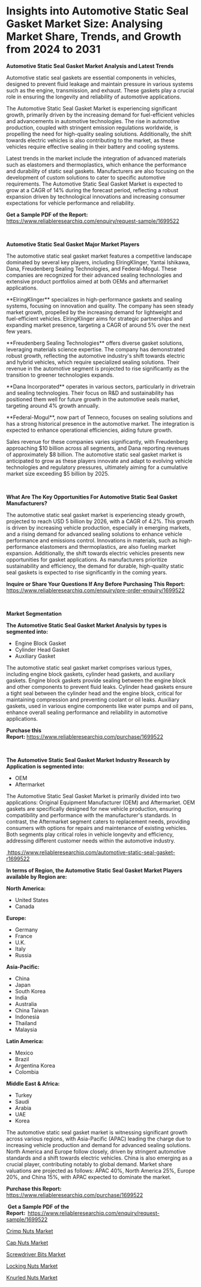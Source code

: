 <p><h1>Insights into Automotive Static Seal Gasket Market Size: Analysing Market Share, Trends, and Growth from 2024 to 2031</h1></p><p><strong>Automotive Static Seal Gasket Market Analysis and Latest Trends</strong></p>
<p><p>Automotive static seal gaskets are essential components in vehicles, designed to prevent fluid leakage and maintain pressure in various systems such as the engine, transmission, and exhaust. These gaskets play a crucial role in ensuring the longevity and reliability of automotive applications.</p><p>The Automotive Static Seal Gasket Market is experiencing significant growth, primarily driven by the increasing demand for fuel-efficient vehicles and advancements in automotive technologies. The rise in automotive production, coupled with stringent emission regulations worldwide, is propelling the need for high-quality sealing solutions. Additionally, the shift towards electric vehicles is also contributing to the market, as these vehicles require effective sealing in their battery and cooling systems.</p><p>Latest trends in the market include the integration of advanced materials such as elastomers and thermoplastics, which enhance the performance and durability of static seal gaskets. Manufacturers are also focusing on the development of custom solutions to cater to specific automotive requirements. The Automotive Static Seal Gasket Market is expected to grow at a CAGR of 14% during the forecast period, reflecting a robust expansion driven by technological innovations and increasing consumer expectations for vehicle performance and reliability.</p></p>
<p><strong>Get a Sample PDF of the Report:&nbsp;</strong> <a href="https://www.reliableresearchiq.com/enquiry/request-sample/1699522?utm_campaign=1769&utm_medium=2&utm_source=Github&utm_content=ia&utm_term=20102024&utm_id=automotive-static-seal-gasket">https://www.reliableresearchiq.com/enquiry/request-sample/1699522</a></p>
<p>&nbsp;</p>
<p><strong>Automotive Static Seal Gasket Major Market Players</strong></p>
<p><p>The automotive static seal gasket market features a competitive landscape dominated by several key players, including ElringKlinger, Yantai Ishikawa, Dana, Freudenberg Sealing Technologies, and Federal-Mogul. These companies are recognized for their advanced sealing technologies and extensive product portfolios aimed at both OEMs and aftermarket applications.</p><p>**ElringKlinger** specializes in high-performance gaskets and sealing systems, focusing on innovation and quality. The company has seen steady market growth, propelled by the increasing demand for lightweight and fuel-efficient vehicles. ElringKlinger aims for strategic partnerships and expanding market presence, targeting a CAGR of around 5% over the next few years.</p><p>**Freudenberg Sealing Technologies** offers diverse gasket solutions, leveraging materials science expertise. The company has demonstrated robust growth, reflecting the automotive industry's shift towards electric and hybrid vehicles, which require specialized sealing solutions. Their revenue in the automotive segment is projected to rise significantly as the transition to greener technologies expands.</p><p>**Dana Incorporated** operates in various sectors, particularly in drivetrain and sealing technologies. Their focus on R&D and sustainability has positioned them well for future growth in the automotive seals market, targeting around 4% growth annually. </p><p>**Federal-Mogul**, now part of Tenneco, focuses on sealing solutions and has a strong historical presence in the automotive market. The integration is expected to enhance operational efficiencies, aiding future growth.</p><p>Sales revenue for these companies varies significantly, with Freudenberg approaching $10 billion across all segments, and Dana reporting revenues of approximately $8 billion. The automotive static seal gasket market is anticipated to grow as these players innovate and adapt to evolving vehicle technologies and regulatory pressures, ultimately aiming for a cumulative market size exceeding $5 billion by 2025.</p></p>
<p>&nbsp;</p>
<p><strong>What Are The Key Opportunities For Automotive Static Seal Gasket Manufacturers?</strong></p>
<p><p>The automotive static seal gasket market is experiencing steady growth, projected to reach USD 5 billion by 2026, with a CAGR of 4.2%. This growth is driven by increasing vehicle production, especially in emerging markets, and a rising demand for advanced sealing solutions to enhance vehicle performance and emissions control. Innovations in materials, such as high-performance elastomers and thermoplastics, are also fueling market expansion. Additionally, the shift towards electric vehicles presents new opportunities for gasket applications. As manufacturers prioritize sustainability and efficiency, the demand for durable, high-quality static seal gaskets is expected to rise significantly in the coming years.</p></p>
<p><strong>Inquire or Share Your Questions If Any Before Purchasing This Report:</strong> <a href="https://www.reliableresearchiq.com/enquiry/pre-order-enquiry/1699522?utm_campaign=1769&utm_medium=2&utm_source=Github&utm_content=ia&utm_term=20102024&utm_id=automotive-static-seal-gasket">https://www.reliableresearchiq.com/enquiry/pre-order-enquiry/1699522</a></p>
<p>&nbsp;</p>
<p><strong>Market Segmentation</strong></p>
<p><strong>The Automotive Static Seal Gasket Market Analysis by types is segmented into:</strong></p>
<p><ul><li>Engine Block Gasket</li><li>Cylinder Head Gasket</li><li>Auxiliary Gasket</li></ul></p>
<p><p>The automotive static seal gasket market comprises various types, including engine block gaskets, cylinder head gaskets, and auxiliary gaskets. Engine block gaskets provide sealing between the engine block and other components to prevent fluid leaks. Cylinder head gaskets ensure a tight seal between the cylinder head and the engine block, critical for maintaining compression and preventing coolant or oil leaks. Auxiliary gaskets, used in various engine components like water pumps and oil pans, enhance overall sealing performance and reliability in automotive applications.</p></p>
<p><strong>Purchase this Report:&nbsp;</strong><a href="https://www.reliableresearchiq.com/purchase/1699522?utm_campaign=1769&utm_medium=2&utm_source=Github&utm_content=ia&utm_term=20102024&utm_id=automotive-static-seal-gasket">https://www.reliableresearchiq.com/purchase/1699522</a></p>
<p>&nbsp;</p>
<p><strong>The Automotive Static Seal Gasket Market Industry Research by Application is segmented into:</strong></p>
<p><ul><li>OEM</li><li>Aftermarket</li></ul></p>
<p><p>The Automotive Static Seal Gasket Market is primarily divided into two applications: Original Equipment Manufacturer (OEM) and Aftermarket. OEM gaskets are specifically designed for new vehicle production, ensuring compatibility and performance with the manufacturer's standards. In contrast, the Aftermarket segment caters to replacement needs, providing consumers with options for repairs and maintenance of existing vehicles. Both segments play critical roles in vehicle longevity and efficiency, addressing different customer needs within the automotive industry.</p></p>
<p><a href="https://www.reliableresearchiq.com/automotive-static-seal-gasket-r1699522?utm_campaign=1769&utm_medium=2&utm_source=Github&utm_content=ia&utm_term=20102024&utm_id=automotive-static-seal-gasket">&nbsp;https://www.reliableresearchiq.com/automotive-static-seal-gasket-r1699522</a></p>
<p><strong>In terms of Region, the Automotive Static Seal Gasket Market Players available by Region are:</strong></p>
<p>
    <p> <strong> North America: </strong>
        <ul>
            <li>United States</li>
            <li>Canada</li>
        </ul>
        </p> 
    <p> <strong> Europe: </strong>
        <ul>
            <li>Germany</li>
            <li>France</li>
            <li>U.K.</li>
            <li>Italy</li>
            <li>Russia</li>
        </ul>
        </p> 
    <p> <strong> Asia-Pacific: </strong>
        <ul>
            <li>China</li>
            <li>Japan</li>
            <li>South Korea</li>
            <li>India</li>
            <li>Australia</li>
            <li>China Taiwan</li>
            <li>Indonesia</li>
            <li>Thailand</li>
            <li>Malaysia</li>
        </ul>
        </p> 
    <p> <strong> Latin America: </strong>
        <ul>
            <li>Mexico</li>
            <li>Brazil</li>
            <li>Argentina Korea</li>
            <li>Colombia</li>
        </ul>
        </p> 
    <p> <strong> Middle East & Africa: </strong>
        <ul>
            <li>Turkey</li>
            <li>Saudi</li>
            <li>Arabia</li>
            <li>UAE</li>
            <li>Korea</li>
        </ul>
    </p>
    </p>
<p><p>The automotive static seal gasket market is witnessing significant growth across various regions, with Asia-Pacific (APAC) leading the charge due to increasing vehicle production and demand for advanced sealing solutions. North America and Europe follow closely, driven by stringent automotive standards and a shift towards electric vehicles. China is also emerging as a crucial player, contributing notably to global demand. Market share valuations are projected as follows: APAC 40%, North America 25%, Europe 20%, and China 15%, with APAC expected to dominate the market.</p></p>
<p><strong>Purchase this Report: </strong><a href="https://www.reliableresearchiq.com/purchase/1699522?utm_campaign=1769&utm_medium=2&utm_source=Github&utm_content=ia&utm_term=20102024&utm_id=automotive-static-seal-gasket">https://www.reliableresearchiq.com/purchase/1699522</a></p>
<p>&nbsp;<strong>Get a Sample PDF of the Report:&nbsp;&nbsp;</strong><a href="https://www.reliableresearchiq.com/enquiry/request-sample/1699522?utm_campaign=1769&utm_medium=2&utm_source=Github&utm_content=ia&utm_term=20102024&utm_id=automotive-static-seal-gasket">https://www.reliableresearchiq.com/enquiry/request-sample/1699522</a></p>
<p><strong></strong></p>
<p><p><a href="https://www.linkedin.com/pulse/global-crimp-nuts-market-size-trends-analysis-regional-z8pre?utm_campaign=1769&utm_medium=2&utm_source=Github&utm_content=ia&utm_term=20102024&utm_id=automotive-static-seal-gasket">Crimp Nuts Market</a></p><p><a href="https://www.linkedin.com/pulse/cap-nuts-market-growth-segmentation-regional-analysis-jl3de?utm_campaign=1769&utm_medium=2&utm_source=Github&utm_content=ia&utm_term=20102024&utm_id=automotive-static-seal-gasket">Cap Nuts Market</a></p><p><a href="https://www.linkedin.com/pulse/screwdriver-bits-market-share-analysis-growth-trends-forecasts-pwmre?utm_campaign=1769&utm_medium=2&utm_source=Github&utm_content=ia&utm_term=20102024&utm_id=automotive-static-seal-gasket">Screwdriver Bits Market</a></p><p><a href="https://www.linkedin.com/pulse/locking-nuts-market-outlook-current-assessment-future-ail1e?utm_campaign=1769&utm_medium=2&utm_source=Github&utm_content=ia&utm_term=20102024&utm_id=automotive-static-seal-gasket">Locking Nuts Market</a></p><p><a href="https://www.linkedin.com/pulse/knurled-nuts-market-size-share-analysis-growth-trends-rtxje?utm_campaign=1769&utm_medium=2&utm_source=Github&utm_content=ia&utm_term=20102024&utm_id=automotive-static-seal-gasket">Knurled Nuts Market</a></p></p>